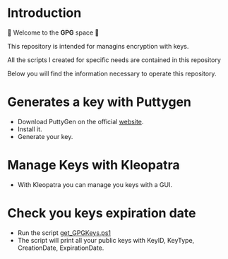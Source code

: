 # Introduction

:wave: Welcome to the **GPG** space :wave:

This repository is intended for managins encryption with keys.

All the scripts I created for specific needs are contained in this repository

Below you will find the information necessary to operate this repository.


# Generates a key with Puttygen

- Download PuttyGen on the official [website](https://www.puttygen.com/).
- Install it.
- Generate your key.

# Manage Keys with Kleopatra
- With Kleopatra you can manage you keys with a GUI.

# Check you keys expiration date
- Run the script [get_GPGKeys.ps1](.\get_GPGKeys.ps1)
- The script will print all your public keys with KeyID, KeyType, CreationDate, ExpirationDate.
  
